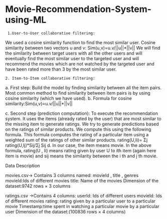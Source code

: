 # Movie-Recommendation-System-using-ML
     1.User-to-User collaborative filtering:

We used a cosine similarity function to find the most similar user.
Cosine similarity between two vectors u and v: Sim(u,v)=u.v/||u||*||v||
We will find the similarity between target users with all the other users and will eventually find
the most similar user to the targeted user and will recommend the movies which are not
watched by the targeted user and have been rated more than 3 by the most similar user.

    2. Item-to-Item collaborative filtering:
 a. First step: Build the model by finding similarity between all the item pairs. Most
       common method to find similarity between item pairs is by using cosine
       similarity (which we have used).
 b. Formula for cosine similarity:Sim(u,v)=u.v/||u||*||v||

 c. Second step (prediction computation): To execute the recommendation system.
       It uses the items (already rated by the user) that are most similar to the missing
       item to generate ratings. We try to generate predictions based on the ratings of
       similar products. We compute this using the following formula. This formula
       computes the rating of a particular item using a weighted sum of the ratings of
       other similar products.
       rating(U,Ii)= Σj rating(U,Ij)*Sij/Σj Sij
 d. In our case, the item means movie. In the above formula, rating(U , Ii) means
       rating given by user U to ith item 
       (again here item is movie) and sij means the
       similarity between the i
       th and j
       th movie.
 
 Data Description
 
 
movies.csv-> Contains 3 columns named: movieId , title , genres
movieId:Ids of different movies
title: Name of the movies
Dimension of the dataset:9742 rows × 3 columns



ratings.csv ->Contains 4 columns:
userId: Ids of different users
movieId: Ids of different movies
rating: rating given by a particular user to a particular movie
Timestamp:time spent in watching a particular movie by a particular user
Dimension of the dataset:(100836 rows × 4 columns)



